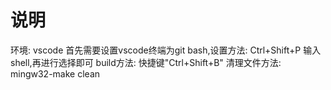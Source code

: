 # 说明

环境: vscode
首先需要设置vscode终端为git bash,设置方法: Ctrl+Shift+P 输入shell,再进行选择即可
build方法: 快捷键"Ctrl+Shift+B"
清理文件方法: mingw32-make clean
 